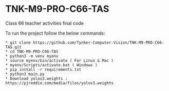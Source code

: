 # TNK-M9-PRO-C66-TAS

Class 66 teacher activities final code

To run the project follow the below commands:

```
* git clone https://github.com/Tynker-Computer-Vision/TNK-M9-PRO-C66-TAS.git
* cd TNK-M9-PRO-C66-TAS
* python3 -m venv myenv
* source myenv/bin/activate ( For Linux & Mac )
* myenv/Scripts/activate.bat ( Windows )
* pip install -r requirements.txt
* python3 main.py
* Download yolov3.weights : https://pjreddie.com/media/files/yolov3.weights
```
